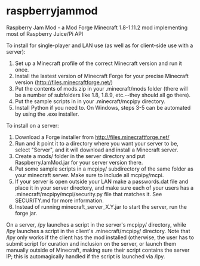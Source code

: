 # raspberryjammod
Raspberry Jam Mod - a Mod Forge Minecraft 1.8-1.11.2 mod implementing most of Raspberry Juice/Pi API

To install for single-player and LAN use (as well as for client-side use with a server):
 1. Set up a Minecraft profile of the correct Minecraft version and run it once.
 2. Install the lastest version of Minecraft Forge for your precise Minecraft version (http://files.minecraftforge.net/)
 3. Put the contents of mods.zip in your .minecraft/mods folder (there will be a number of 
    subfolders like 1.8, 1.8.9, etc.--they should all go there).
 4. Put the sample scripts in in your .minecraft/mcpipy directory.
 5. Install Python if you need to.
On Windows, steps 3-5 can be automated by using the .exe installer.

To install on a server:
 1. Download a Forge installer from http://files.minecraftforge.net/
 2. Run and it point it to a directory where you want your server to be, select "Server", 
    and it will download and install a Minecraft server.
 3. Create a mods/ folder in the server directory and put RaspberryJamMod.jar for your
    server version there.
 4. Put some sample scripts in a mcpipy/ subdirectory of the same folder as your minecraft server.
    Make sure to include all mcpipy/mcpi. 
 5. If your server is open outside your LAN make a passwords.dat file and place it in your server directory, and make sure
    each of your users has a .minecraft/mcpipy/mcpi/security.py file that matches it. See SECURITY.md for more information.
 6. Instead of running minecraft_server_X.Y.jar to start the server, run the forge jar.

On a server, /py launches a script in the server's mcpipy/ directory, while /lpy launches a script in the client's 
.minecraft/mcpipy/ directory. Note that /lpy only works if the client has the mod installed (otherwise, the user has
to submit script for curation and inclusion on the server, or launch them manually outside of Minecraft, making sure
their script contains the server IP; this is automagically handled if the script is launched via /lpy.
